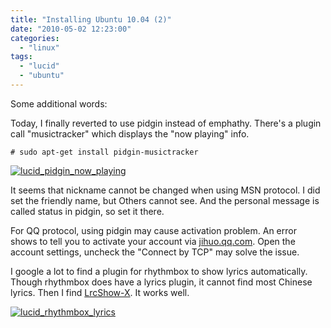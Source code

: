 ```yaml
---
title: "Installing Ubuntu 10.04 (2)"
date: "2010-05-02 12:23:00"
categories: 
  - "linux"
tags: 
  - "lucid"
  - "ubuntu"
---
```


Some additional words:

Today, I finally reverted to use pidgin instead of emphathy. There's a plugin call "musictracker" which displays the "now playing" info.

```
# sudo apt-get install pidgin-musictracker
```

[![lucid_pidgin_now_playing](images/4571001642_86ef5b4d66_z.jpg)](http://www.flickr.com/photos/gonwan1985/4571001642 "lucid_pidgin_now_playing by Binhao Qian, on Flickr")

It seems that nickname cannot be changed when using MSN protocol. I did set the friendly name, but Others cannot see. And the personal message is called status in pidgin, so set it there.

For QQ protocol, using pidgin may cause activation problem. An error shows to tell you to activate your account via [jihuo.qq.com](http://jihuo.qq.com/). Open the account settings, uncheck the "Connect by TCP" may solve the issue.

I google a lot to find a plugin for rhythmbox to show lyrics automatically. Though rhythmbox does have a lyrics plugin, it cannot find most Chinese lyrics. Then I find [LrcShow-X](http://forum.ubuntu.org.cn/viewtopic.php?f=74&t=253276&start=0). It works well.

[![lucid_rhythmbox_lyrics](images/4570364265_462dfea5ed_z.jpg)](http://www.flickr.com/photos/gonwan1985/4570364265 "lucid_rhythmbox_lyrics by Binhao Qian, on Flickr")
